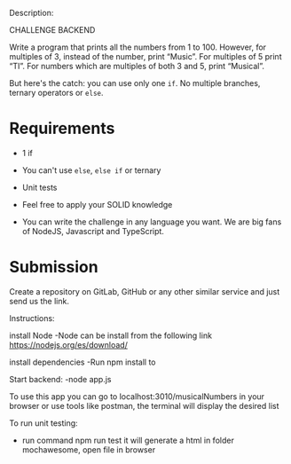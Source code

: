 Description:

CHALLENGE BACKEND

Write a program that prints all the numbers from 1 to 100. However, for multiples of 3, instead of the number, print “Music”. For multiples of 5 print “TI”. For numbers which are multiples of both 3 and 5, print “Musical”.

But here's the catch: you can use only one `if`. No multiple branches, ternary operators or `else`.

# Requirements

* 1 if

* You can't use `else`, `else if` or ternary

* Unit tests

* Feel free to apply your SOLID knowledge

* You can write the challenge in any language you want. We are big fans of NodeJS, Javascript and TypeScript.

# Submission

Create a repository on GitLab, GitHub or any other similar service and just send us the link.


Instructions:

install Node
-Node can be install from the following link https://nodejs.org/es/download/

install dependencies
-Run npm install to 

Start backend:
-node app.js

To use this app you can go to localhost:3010/musicalNumbers in your browser or use tools like postman,  the terminal will display the desired list

To run unit testing:
- run command npm run test it will generate a html in folder mochawesome, open file in browser

